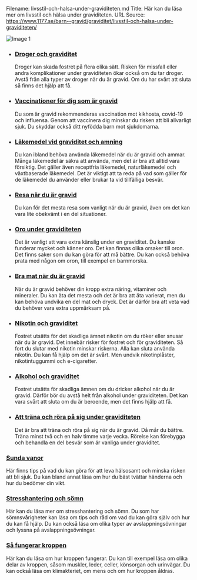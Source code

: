 Filename: livsstil-och-halsa-under-graviditeten.md
Title: Här kan du läsa mer om livsstil och hälsa under graviditeten.
URL Source: https://www.1177.se/barn--gravid/graviditet/livsstil-och-halsa-under-graviditeten/

![Image 1](https://www.1177.se/globalassets/1177/nationell/media/fotografier/barn-och-gravid/graviditet/gravid-och-halsa/gravid_promenad_spegel.jpg?saved=2024-03-27+04:25)

*   ### [Droger och graviditet](https://www.1177.se/barn--gravid/graviditet/livsstil-och-halsa-under-graviditeten/droger-och-graviditet/)
    
    Droger kan skada fostret på flera olika sätt. Risken för missfall eller andra komplikationer under graviditeten ökar också om du tar droger. Avstå från alla typer av droger när du är gravid. Om du har svårt att sluta så finns det hjälp att få.
    
*   ### [Vaccinationer för dig som är gravid](https://www.1177.se/barn--gravid/graviditet/livsstil-och-halsa-under-graviditeten/vaccinationer-for-dig-som-ar-gravid/)
    
    Du som är gravid rekommenderas vaccination mot kikhosta, covid-19 och influensa. Genom att vaccinera dig minskar du risken att bli allvarligt sjuk. Du skyddar också ditt nyfödda barn mot sjukdomarna.
    
*   ### [Läkemedel vid graviditet och amning](https://www.1177.se/barn--gravid/graviditet/livsstil-och-halsa-under-graviditeten/lakemedel-vid-graviditet-och-amning/)
    
    Du kan ibland behöva använda läkemedel när du är gravid och ammar. Många läkemedel är säkra att använda, men det är bra att alltid vara försiktig. Det gäller även receptfria läkemedel, naturläkemedel och växtbaserade läkemedel. Det är viktigt att ta reda på vad som gäller för de läkemedel du använder eller brukar ta vid tillfälliga besvär.
    
*   ### [Resa när du är gravid](https://www.1177.se/barn--gravid/graviditet/livsstil-och-halsa-under-graviditeten/resa-nar-du-ar-gravid/)
    
    Du kan för det mesta resa som vanligt när du är gravid, även om det kan vara lite obekvämt i en del situationer.
    
*   ### [Oro under graviditeten](https://www.1177.se/barn--gravid/graviditet/livsstil-och-halsa-under-graviditeten/oro-under-graviditeten/)
    
    Det är vanligt att vara extra känslig under en graviditet. Du kanske funderar mycket och känner oro. Det kan finnas olika orsaker till oron. Det finns saker som du kan göra för att må bättre. Du kan också behöva prata med någon om oron, till exempel en barnmorska.
    
*   ### [Bra mat när du är gravid](https://www.1177.se/barn--gravid/graviditet/livsstil-och-halsa-under-graviditeten/bra-mat-nar-du-ar-gravid/)
    
    När du är gravid behöver din kropp extra näring, vitaminer och mineraler. Du kan äta det mesta och det är bra att äta varierat, men du kan behöva undvika en del mat och dryck. Det är därför bra att veta vad du behöver vara extra uppmärksam på.
    
*   ### [Nikotin och graviditet](https://www.1177.se/barn--gravid/graviditet/livsstil-och-halsa-under-graviditeten/nikotin-och-graviditet/)
    
    Fostret utsätts för det skadliga ämnet nikotin om du röker eller snusar när du är gravid. Det innebär risker för fostret och för graviditeten. Så fort du slutar med nikotin minskar riskerna. Alla kan sluta använda nikotin. Du kan få hjälp om det är svårt. Men undvik nikotinplåster, nikotintuggummi och e-cigaretter.
    
*   ### [Alkohol och graviditet](https://www.1177.se/barn--gravid/graviditet/livsstil-och-halsa-under-graviditeten/alkohol-och-graviditet/)
    
    Fostret utsätts för skadliga ämnen om du dricker alkohol när du är gravid. Därför bör du avstå helt från alkohol under graviditeten. Det kan vara svårt att sluta om du är beroende, men det finns hjälp att få.
    
*   ### [Att träna och röra på sig under graviditeten](https://www.1177.se/barn--gravid/graviditet/livsstil-och-halsa-under-graviditeten/fysisk-aktivitet-under-graviditeten/)
    
    Det är bra att träna och röra på sig när du är gravid. Då mår du bättre. Träna minst två och en halv timme varje vecka. Rörelse kan förebygga och behandla en del besvär som är vanliga under graviditet.
    

### [Sunda vanor](https://www.1177.se/liv--halsa/sunda-vanor/)

Här finns tips på vad du kan göra för att leva hälsosamt och minska risken att bli sjuk. Du kan bland annat läsa om hur du bäst tvättar händerna och hur du bedömer din vikt.

### [Stresshantering och sömn](https://www.1177.se/liv--halsa/stresshantering-och-somn/)

Här kan du läsa mer om stresshantering och sömn. Du som har sömnsvårigheter kan läsa om tips och råd om vad du kan göra själv och hur du kan få hjälp. Du kan också läsa om olika typer av avslappningsövningar och lyssna på avslappningsövningar.

### [Så fungerar kroppen](https://www.1177.se/liv--halsa/sa-fungerar-kroppen/)

Här kan du läsa om hur kroppen fungerar. Du kan till exempel läsa om olika delar av kroppen, såsom muskler, leder, celler, könsorgan och urinvägar. Du kan också läsa om klimakteriet, om mens och om hur kroppen åldras.